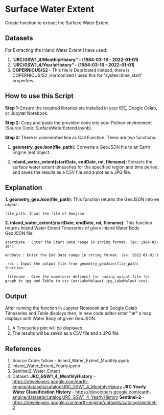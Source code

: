 # Surface Water Extent
Create function to extract the Surface Water Extent

## Datasets
For Extracting the Inland Water Extent I have used:
1. **"JRC/GSW1_4/MonthlyHistory" - (1984-03-16 - 2022-01-01)**
2. **"JRC/GSW1_4/YearlyHistory"  - (1984-03-16 – 2022-01-01)**
3. **COPERNICUS/S2** - This file is Depricated instead, there is COPERNICUS/S2_Harmonized I used this for 'system:time_start' properties.

## How to use this Script
**Step 1:** Ensure the required libraries are installed in your IDE, Google Colab, or Jupyter Notebook.

**Step 2:** Copy and paste the provided code into your Python environment (Source Code: SurfaceWaterExtend.ipynb).

**Step 3:** There is commented line as Call Function. There are
two functions: 
  1. **geometry_geoJson(file_path):** Converts a GeoJSON file to an Earth Engine (ee) object.
  
  2. **inland_water_extent(startDate, endDate, roi, filename):** Extracts the surface water extent timeseries for the specified region and time period, and saves the results as a CSV file and a plot as a JPG file.

## Explanation
**1. geometry_geoJson(file_path)**:
  This function returns the GeoJSON into ee object.
  
    file_path: Input the file of Geojson

**2. inland_water_extent(startDate, endDate, roi, filename)**:
  This function returns Inland Water Extent Timeseries of given 
  Inland Water Body GeoJSON file.
  
    startDate : Enter the Start Date range in string format. (ex:'1984-03-16')
  
    endDate : Enter the End Date range in string format. (ex:'2022-01-01')
  
     roi : Input the output file from geometry_geoJson(file_path) function.
   
     filename : Give the name(user-defined) for naming output file for graph in jpg and Table in csv (ex:LakeMalawai.jpg,LakeMalawi.csv).
   
  
## Output
After running the function in Jupyter Notebook and Google Colab
Timeseries and Table displays then, in new code editor enter 
**"m"** a map displays with Water Body of given GeoJSON.

1. A Timeseries plot will be displayed.
2. The results will be saved as a CSV file and a JPG file

## References
1. Source Code: follow - Inland_Water_Extent_Monthly.ipynb
2.  Inland_Water_Extent_Yearly.ipynb
3.  Sentinel2_Water_Extent
4. Dataset:
      **JRC_GSW1_4_MonthlyHistory** - https://developers.google.com/earth-engine/datasets/catalog/JRC_GSW1_4_MonthlyHistory
      **JRC Yearly Water Classification History** - https://developers.google.com/earth-engine/datasets/catalog/JRC_GSW1_4_YearlyHistory
      **Sentinel-2** - https://developers.google.com/earth-engine/datasets/catalog/sentinel-2
